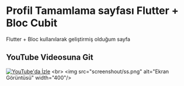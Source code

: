 # Profil Tamamlama sayfası Flutter + Bloc Cubit
Flutter + Bloc kullanılarak geliştirmiş olduğum sayfa
## YouTube Videosuna Git

[![YouTube'da İzle](https://img.shields.io/badge/YouTube'da%20İzle-FF0000?style=for-the-badge&logo=youtube&logoColor=white)]([https://youtu.be/tILxeAbxy1o](https://youtu.be/4qUoq8xgBmk))
<br>
<img src="screenshout/ss.png" alt="Ekran Görüntüsü" width="400"/>




